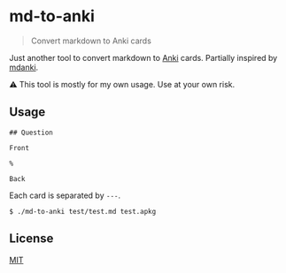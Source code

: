 # md-to-anki

> Convert markdown to Anki cards

Just another tool to convert markdown to [Anki](https://apps.ankiweb.net/) cards.
Partially inspired by [mdanki](https://github.com/ashlinchak/mdanki).

:warning: This tool is mostly for my own usage. Use at your own risk.

## Usage

```
## Question

Front

%

Back
```

Each card is separated by `---`.

```
$ ./md-to-anki test/test.md test.apkg
```

## License

[MIT](/LICENSE)

